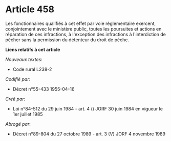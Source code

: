 # Article 458

Les fonctionnaires qualifiés à cet effet par voie réglementaire exercent, conjointement avec le ministère public, toutes les
poursuites et actions en réparation de ces infractions, à l'exception des infractions à l'interdiction de pêcher sans la
permission du détenteur du droit de pêche.

**Liens relatifs à cet article**

_Nouveaux textes_:

  - Code rural L238-2

_Codifié par_:

  - Décret n°55-433 1955-04-16

_Créé par_:

  - Loi n°84-512 du 29 juin 1984 - art. 4 () JORF 30 juin 1984 en vigueur le 1er juillet 1985

_Abrogé par_:

  - Décret n°89-804 du 27 octobre 1989 - art. 3 (V) JORF 4 novembre 1989
